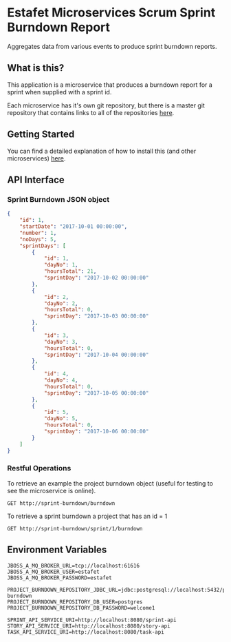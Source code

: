 # Estafet Microservices Scrum Sprint Burndown Report
Aggregates data from various events to produce sprint burndown reports.
## What is this?
This application is a microservice that produces a burndown report for a sprint when supplied with a sprint id.

Each microservice has it's own git repository, but there is a master git repository that contains links to all of the repositories [here](https://github.com/Estafet-LTD/estafet-microservices-scrum).
## Getting Started
You can find a detailed explanation of how to install this (and other microservices) [here](https://github.com/Estafet-LTD/estafet-microservices-scrum#getting-started).
## API Interface

### Sprint Burndown JSON object

```json
{
    "id": 1,
    "startDate": "2017-10-01 00:00:00",
    "number": 1,
    "noDays": 5,
    "sprintDays": [
        {
            "id": 1,
            "dayNo": 1,
            "hoursTotal": 21,
            "sprintDay": "2017-10-02 00:00:00"
        },
        {
            "id": 2,
            "dayNo": 2,
            "hoursTotal": 0,
            "sprintDay": "2017-10-03 00:00:00"
        },
        {
            "id": 3,
            "dayNo": 3,
            "hoursTotal": 0,
            "sprintDay": "2017-10-04 00:00:00"
        },
        {
            "id": 4,
            "dayNo": 4,
            "hoursTotal": 0,
            "sprintDay": "2017-10-05 00:00:00"
        },
        {
            "id": 5,
            "dayNo": 5,
            "hoursTotal": 0,
            "sprintDay": "2017-10-06 00:00:00"
        }
    ]
}
```

### Restful Operations

To retrieve an example the project burndown object (useful for testing to see the microservice is online).

```
GET http://sprint-burndown/burndown
```

To retrieve a sprint burndown a project that has an id = 1

```
GET http://sprint-burndown/sprint/1/burndown
```

## Environment Variables
```
JBOSS_A_MQ_BROKER_URL=tcp://localhost:61616
JBOSS_A_MQ_BROKER_USER=estafet
JBOSS_A_MQ_BROKER_PASSWORD=estafet

PROJECT_BURNDOWN_REPOSITORY_JDBC_URL=jdbc:postgresql://localhost:5432/project-burndown
PROJECT_BURNDOWN_REPOSITORY_DB_USER=postgres
PROJECT_BURNDOWN_REPOSITORY_DB_PASSWORD=welcome1

SPRINT_API_SERVICE_URI=http://localhost:8080/sprint-api
STORY_API_SERVICE_URI=http://localhost:8080/story-api
TASK_API_SERVICE_URI=http://localhost:8080/task-api
```

